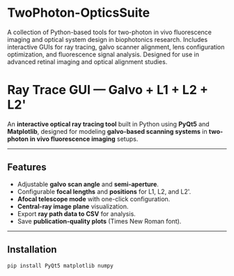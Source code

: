 # TwoPhoton-OpticsSuite
A collection of Python-based tools for two-photon in vivo fluorescence imaging and optical system design in biophotonics research. Includes interactive GUIs for ray tracing, galvo scanner alignment, lens configuration optimization, and fluorescence signal analysis. Designed for use in advanced retinal imaging and optical alignment studies.
# Ray Trace GUI — Galvo + L1 + L2 + L2'

An **interactive optical ray tracing tool** built in Python using **PyQt5** and **Matplotlib**, designed for modeling **galvo-based scanning systems** in **two-photon in vivo fluorescence imaging** setups.

---

## Features
- Adjustable **galvo scan angle** and **semi-aperture**.
- Configurable **focal lengths** and **positions** for L1, L2, and L2'.
- **Afocal telescope mode** with one-click configuration.
- **Central-ray image plane** visualization.
- Export **ray path data to CSV** for analysis.
- Save **publication-quality plots** (Times New Roman font).

---

## Installation
```bash
pip install PyQt5 matplotlib numpy
